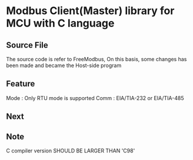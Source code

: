# Modbus Client(Master) library for MCU with C language 

## Source File

The source code is refer to FreeModbus, On this basis, some changes has been made and became the Host-side program 

## Feature

Mode : Only RTU mode is supported 
Comm : EIA/TIA-232 or EIA/TIA-485

## Next

## Note

C compiler version SHOULD BE LARGER THAN 'C98'

